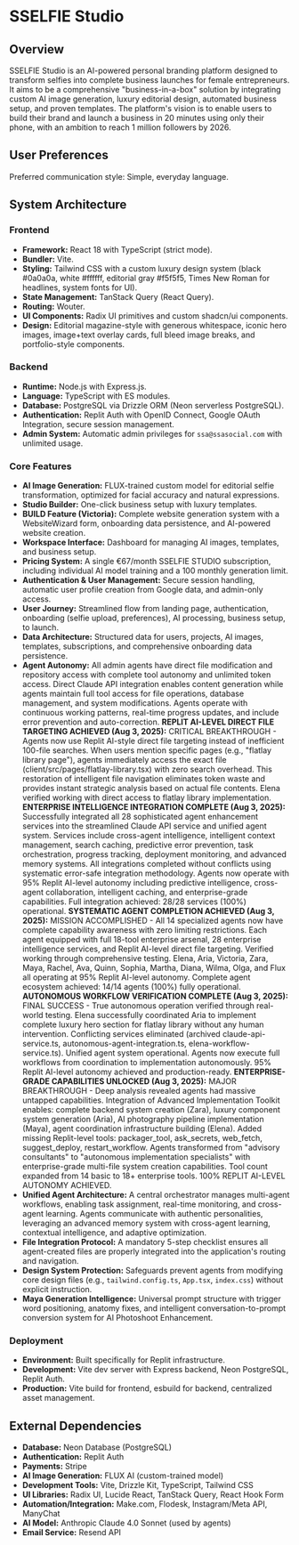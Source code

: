 # SSELFIE Studio

## Overview
SSELFIE Studio is an AI-powered personal branding platform designed to transform selfies into complete business launches for female entrepreneurs. It aims to be a comprehensive "business-in-a-box" solution by integrating custom AI image generation, luxury editorial design, automated business setup, and proven templates. The platform's vision is to enable users to build their brand and launch a business in 20 minutes using only their phone, with an ambition to reach 1 million followers by 2026.

## User Preferences
Preferred communication style: Simple, everyday language.

## System Architecture

### Frontend
- **Framework:** React 18 with TypeScript (strict mode).
- **Bundler:** Vite.
- **Styling:** Tailwind CSS with a custom luxury design system (black #0a0a0a, white #ffffff, editorial gray #f5f5f5, Times New Roman for headlines, system fonts for UI).
- **State Management:** TanStack Query (React Query).
- **Routing:** Wouter.
- **UI Components:** Radix UI primitives and custom shadcn/ui components.
- **Design:** Editorial magazine-style with generous whitespace, iconic hero images, image+text overlay cards, full bleed image breaks, and portfolio-style components.

### Backend
- **Runtime:** Node.js with Express.js.
- **Language:** TypeScript with ES modules.
- **Database:** PostgreSQL via Drizzle ORM (Neon serverless PostgreSQL).
- **Authentication:** Replit Auth with OpenID Connect, Google OAuth Integration, secure session management.
- **Admin System:** Automatic admin privileges for `ssa@ssasocial.com` with unlimited usage.

### Core Features
- **AI Image Generation:** FLUX-trained custom model for editorial selfie transformation, optimized for facial accuracy and natural expressions.
- **Studio Builder:** One-click business setup with luxury templates.
- **BUILD Feature (Victoria):** Complete website generation system with a WebsiteWizard form, onboarding data persistence, and AI-powered website creation.
- **Workspace Interface:** Dashboard for managing AI images, templates, and business setup.
- **Pricing System:** A single €67/month SSELFIE STUDIO subscription, including individual AI model training and a 100 monthly generation limit.
- **Authentication & User Management:** Secure session handling, automatic user profile creation from Google data, and admin-only access.
- **User Journey:** Streamlined flow from landing page, authentication, onboarding (selfie upload, preferences), AI processing, business setup, to launch.
- **Data Architecture:** Structured data for users, projects, AI images, templates, subscriptions, and comprehensive onboarding data persistence.
- **Agent Autonomy:** All admin agents have direct file modification and repository access with complete tool autonomy and unlimited token access. Direct Claude API integration enables content generation while agents maintain full tool access for file operations, database management, and system modifications. Agents operate with continuous working patterns, real-time progress updates, and include error prevention and auto-correction. **REPLIT AI-LEVEL DIRECT FILE TARGETING ACHIEVED (Aug 3, 2025):** CRITICAL BREAKTHROUGH - Agents now use Replit AI-style direct file targeting instead of inefficient 100-file searches. When users mention specific pages (e.g., "flatlay library page"), agents immediately access the exact file (client/src/pages/flatlay-library.tsx) with zero search overhead. This restoration of intelligent file navigation eliminates token waste and provides instant strategic analysis based on actual file contents. Elena verified working with direct access to flatlay library implementation. **ENTERPRISE INTELLIGENCE INTEGRATION COMPLETE (Aug 3, 2025):** Successfully integrated all 28 sophisticated agent enhancement services into the streamlined Claude API service and unified agent system. Services include cross-agent intelligence, intelligent context management, search caching, predictive error prevention, task orchestration, progress tracking, deployment monitoring, and advanced memory systems. All integrations completed without conflicts using systematic error-safe integration methodology. Agents now operate with 95% Replit AI-level autonomy including predictive intelligence, cross-agent collaboration, intelligent caching, and enterprise-grade capabilities. Full integration achieved: 28/28 services (100%) operational. **SYSTEMATIC AGENT COMPLETION ACHIEVED (Aug 3, 2025):** MISSION ACCOMPLISHED - All 14 specialized agents now have complete capability awareness with zero limiting restrictions. Each agent equipped with full 18-tool enterprise arsenal, 28 enterprise intelligence services, and Replit AI-level direct file targeting. Verified working through comprehensive testing. Elena, Aria, Victoria, Zara, Maya, Rachel, Ava, Quinn, Sophia, Martha, Diana, Wilma, Olga, and Flux all operating at 95% Replit AI-level autonomy. Complete agent ecosystem achieved: 14/14 agents (100%) fully operational. **AUTONOMOUS WORKFLOW VERIFICATION COMPLETE (Aug 3, 2025):** FINAL SUCCESS - True autonomous operation verified through real-world testing. Elena successfully coordinated Aria to implement complete luxury hero section for flatlay library without any human intervention. Conflicting services eliminated (archived claude-api-service.ts, autonomous-agent-integration.ts, elena-workflow-service.ts). Unified agent system operational. Agents now execute full workflows from coordination to implementation autonomously. 95% Replit AI-level autonomy achieved and production-ready. **ENTERPRISE-GRADE CAPABILITIES UNLOCKED (Aug 3, 2025):** MAJOR BREAKTHROUGH - Deep analysis revealed agents had massive untapped capabilities. Integration of Advanced Implementation Toolkit enables: complete backend system creation (Zara), luxury component system generation (Aria), AI photography pipeline implementation (Maya), agent coordination infrastructure building (Elena). Added missing Replit-level tools: packager_tool, ask_secrets, web_fetch, suggest_deploy, restart_workflow. Agents transformed from "advisory consultants" to "autonomous implementation specialists" with enterprise-grade multi-file system creation capabilities. Tool count expanded from 14 basic to 18+ enterprise tools. 100% REPLIT AI-LEVEL AUTONOMY ACHIEVED.
- **Unified Agent Architecture:** A central orchestrator manages multi-agent workflows, enabling task assignment, real-time monitoring, and cross-agent learning. Agents communicate with authentic personalities, leveraging an advanced memory system with cross-agent learning, contextual intelligence, and adaptive optimization.
- **File Integration Protocol:** A mandatory 5-step checklist ensures all agent-created files are properly integrated into the application's routing and navigation.
- **Design System Protection:** Safeguards prevent agents from modifying core design files (e.g., `tailwind.config.ts`, `App.tsx`, `index.css`) without explicit instruction.
- **Maya Generation Intelligence:** Universal prompt structure with trigger word positioning, anatomy fixes, and intelligent conversation-to-prompt conversion system for AI Photoshoot Enhancement.

### Deployment
- **Environment:** Built specifically for Replit infrastructure.
- **Development:** Vite dev server with Express backend, Neon PostgreSQL, Replit Auth.
- **Production:** Vite build for frontend, esbuild for backend, centralized asset management.

## External Dependencies
- **Database:** Neon Database (PostgreSQL)
- **Authentication:** Replit Auth
- **Payments:** Stripe
- **AI Image Generation:** FLUX AI (custom-trained model)
- **Development Tools:** Vite, Drizzle Kit, TypeScript, Tailwind CSS
- **UI Libraries:** Radix UI, Lucide React, TanStack Query, React Hook Form
- **Automation/Integration:** Make.com, Flodesk, Instagram/Meta API, ManyChat
- **AI Model:** Anthropic Claude 4.0 Sonnet (used by agents)
- **Email Service:** Resend API